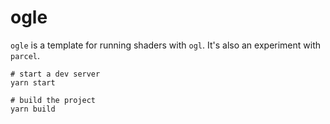 ogle
===

`ogle` is a template for running shaders with `ogl`. It's also an experiment with `parcel`.

```
# start a dev server
yarn start

# build the project
yarn build
```



